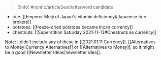>[!info] #nonfic/articleSeed/afterword  candidate

- rice: [[Emperor Meiji of Japan's vitamin deficiency#Japanese rice brokers]]
- potatoes: [[freeze-dried potatoes became Incan currency]]
- chestnuts: [[Superstition Saturday 2021-11-13#Chestnuts as currency]]

Note: I didn't include any of these in [[2021.01.11 Currency]]. [[Alternatives to Money|Currency Alternatives]] or [[Alternatives to Money]], so it might be a good [[Newsletter Ideas|newsletter idea]].
